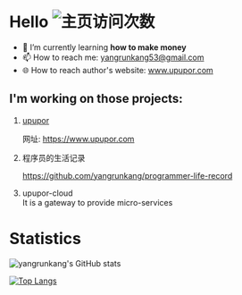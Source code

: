 # Hello ![主页访问次数](https://visitor-badge.glitch.me/badge?page_id=github_yangrunkang)

- 🌱 I’m currently learning **how to make money**
- 📫 How to reach me: yangrunkang53@gmail.com
- 🌐 How to reach author's website: www.upupor.com

## I'm working on those projects:
1. [upupor](https://github.com/yangrunkang/upupor)

    网址: https://www.upupor.com

2. 程序员的生活记录

    https://github.com/yangrunkang/programmer-life-record

3. upupor-cloud  
It is a gateway to provide micro-services

# Statistics

![yangrunkang's GitHub stats](https://github-readme-stats.vercel.app/api?username=yangrunkang&count_private=true&show_icons=true&theme=tokyonight&include_all_commits=true&show_owner=true)

[![Top Langs](https://github-readme-stats.vercel.app/api/top-langs/?username=yangrunkang&layout=compact)](https://github.com/yangrunkang)
